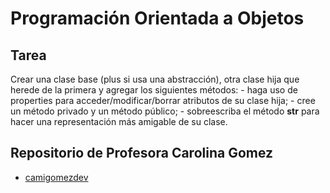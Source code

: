# Programación Orientada a Objetos

## Tarea

Crear una clase base (plus si usa una abstracción), otra clase hija que herede
de la primera y agregar los siguientes métodos:
	- haga uso de properties para acceder/modificar/borrar atributos de su
	  clase hija;
	- cree un método privado y un método público;
	- sobreescriba el método __str__ para hacer una representación más amigable
	  de su clase.

## Repositorio de Profesora Carolina Gomez

* [camigomezdev](https://github.com/camigomezdev/)
